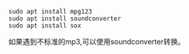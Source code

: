 
```
sudo apt install mpg123
sudo apt install soundconverter
sudo apt install sox
```

如果遇到不标准的mp3,可以使用soundconverter转换。


